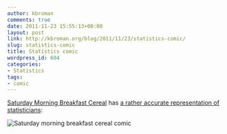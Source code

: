 ```yaml
---
author: kbroman
comments: true
date: 2011-11-23 15:55:13+00:00
layout: post
link: http://kbroman.org/blog/2011/11/23/statistics-comic/
slug: statistics-comic
title: Statistics comic
wordpress_id: 604
categories:
- Statistics
tags:
- comic
---
```


[Saturday Morning Breakfast Cereal](http://www.smbc-comics.com) has [a rather accurate representation of statisticians](http://www.smbc-comics.com):

![Saturday morning breakfast cereal comic](http://www.smbc-comics.com/comics/20111123.gif)
